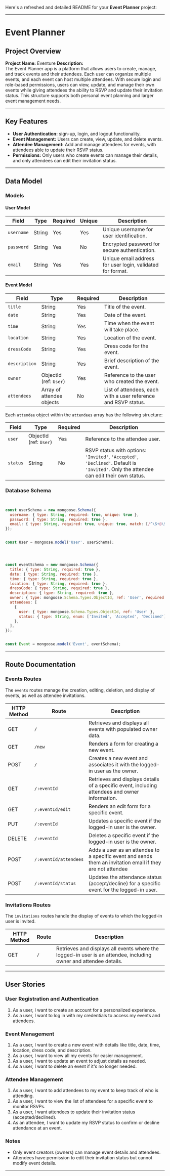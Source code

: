 Here's a refreshed and detailed README for your **Event Planner** project:

---

# Event Planner

## Project Overview

**Project Name:** Eventure 
**Description:**  
The Event Planner app is a platform that allows users to create, manage, and track events and their attendees. Each user can organize multiple events, and each event can host multiple attendees. With secure login and role-based permissions, users can view, update, and manage their own events while giving attendees the ability to RSVP and update their invitation status. This structure supports both personal event planning and larger event management needs.

---

## Key Features

- **User Authentication:** sign-up, login, and logout functionality.
- **Event Management:** Users can create, view, update, and delete events.
- **Attendee Management:** Add and manage attendees for events, with attendees able to update their RSVP status.
- **Permissions:** Only users who create events can manage their details, and only attendees can edit their invitation status.

---

## Data Model

### Models

#### User Model

| **Field**  | **Type** | **Required** | **Unique** | **Description**                                       |
|------------|----------|--------------|------------|-------------------------------------------------------|
| `username` | String   | Yes          | Yes        | Unique username for user identification.              |
| `password` | String   | Yes          | No         | Encrypted password for secure authentication.         |
| `email`    | String   | Yes          | Yes        | Unique email address for user login, validated for format.|

#### Event Model

| **Field**     | **Type**                        | **Required** | **Description**                                                                 |
|---------------|---------------------------------|--------------|---------------------------------------------------------------------------------|
| `title`       | String                          | Yes          | Title of the event.                                                             |
| `date`        | String                          | Yes          | Date of the event.                                                              |
| `time`        | String                          | Yes          | Time when the event will take place.                                            |
| `location`    | String                          | Yes          | Location of the event.                                                          |
| `dressCode`   | String                          | Yes          | Dress code for the event.                                                       |
| `description` | String                          | Yes          | Brief description of the event.                                                 |
| `owner`       | ObjectId (ref: `User`)          | Yes          | Reference to the user who created the event.                                    |
| `attendees`   | Array of attendee objects       | No           | List of attendees, each with a user reference and RSVP status.                  |

Each `attendee` object within the `attendees` array has the following structure:

| **Field** | **Type**                        | **Required** | **Description**                                                                       |
|-----------|---------------------------------|--------------|---------------------------------------------------------------------------------------|
| `user`    | ObjectId (ref: `User`)          | Yes          | Reference to the attendee user.                                                      |
| `status`  | String                          | No           | RSVP status with options: `'Invited'`, `'Accepted'`, `'Declined'`. Default is `'Invited'`. Only the attendee can edit their own status. |

### Database Schema 

```javascript


const userSchema = new mongoose.Schema({
  username: { type: String, required: true, unique: true },
  password: { type: String, required: true },
  email: { type: String, required: true, unique: true, match: [/^\S+@\S+\.\S+$/, 'Please enter a valid email address.'] },
});


const User = mongoose.model('User', userSchema);
```

```javascript



const eventSchema = new mongoose.Schema({
  title: { type: String, required: true },
  date: { type: String, required: true },
  time: { type: String, required: true },
  location: { type: String, required: true },
  dressCode: { type: String, required: true },
  description: { type: String, required: true },
  owner: { type: mongoose.Schema.Types.ObjectId, ref: 'User', required: true },
  attendees: [
    {
      user: { type: mongoose.Schema.Types.ObjectId, ref: 'User' },
      status: { type: String, enum: ['Invited', 'Accepted', 'Declined'], default: 'Invited' },
    },
  ],
});


const Event = mongoose.model('Event', eventSchema);
```
---

## Route Documentation

### Events Routes

The `events` routes manage the creation, editing, deletion, and display of events, as well as attendee invitations.

| **HTTP Method** | **Route**                    | **Description**                                                                                                     |
|-----------------|------------------------------|---------------------------------------------------------------------------------------------------------------------|
| GET             | `/`                          | Retrieves and displays all events with populated owner data.                                                        |
| GET             | `/new`                       | Renders a form for creating a new event.                                                                            |
| POST            | `/`                          | Creates a new event and associates it with the logged-in user as the owner.                                         |
| GET             | `/:eventId`                  | Retrieves and displays details of a specific event, including attendees and owner information.                      |
| GET             | `/:eventId/edit`             | Renders an edit form for a specific event.                                                                          |
| PUT             | `/:eventId`                  | Updates a specific event if the logged-in user is the owner.                                                        |
| DELETE          | `/:eventId`                  | Deletes a specific event if the logged-in user is the owner.                                                        |
| POST            | `/:eventId/attendees`        | Adds a user as an attendee to a specific event and sends them an invitation email if they are not  attendee |
| POST            | `/:eventId/status`           | Updates the attendance status (accept/decline) for a specific event for the logged-in user.                         |

### Invitations Routes

The `invitations` routes handle the display of events to which the logged-in user is invited.

| **HTTP Method** | **Route** | **Description**                                                                                           |
|-----------------|-----------|-----------------------------------------------------------------------------------------------------------|
| GET             | `/`       | Retrieves and displays all events where the logged-in user is an attendee, including owner and attendee details. |

---

## User Stories

### User Registration and Authentication
1. As a user, I want to create an account for a personalized experience.
2. As a user, I want to log in with my credentials to access my events and attendees.

### Event Management
1. As a user, I want to create a new event with details like title, date, time, location, dress code, and description.
2. As a user, I want to view all my events for easier management.
3. As a user, I want to update an event to adjust details as needed.
4. As a user, I want to delete an event if it's no longer needed.

### Attendee Management
1. As a user, I want to add attendees to my event to keep track of who is attending.
2. As a user, I want to view the list of attendees for a specific event to monitor RSVPs.
3. As a user, I want attendees to update their invitation status (accepted/declined).
4. As an attendee, I want to update my RSVP status to confirm or decline attendance at an event.

### Notes

- Only event creators (owners) can manage event details and attendees.
- Attendees have permission to edit their invitation status but cannot modify event details.

---
